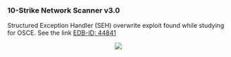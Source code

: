 ### 10-Strike Network Scanner v3.0
Structured Exception Handler (SEH) overwrite exploit found while studying for OSCE. See the link [EDB-ID: 44841](https://www.exploit-db.com/exploits/44841/)

<p align="center">
  <img src="https://github.com/ihack4falafel/OSCE/blob/master/Local%20Buffer%20Overflow/10-StrikeNetworkScannerv3.0/PoC.gif">
</p>
